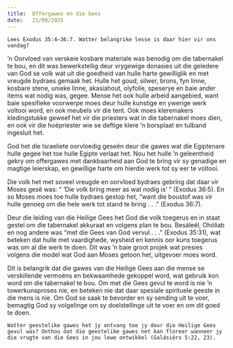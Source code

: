 ```yaml
---
title:  Offergawes en die Gees
date:   22/09/2025
---
```


`Lees Exodus 35:4–36:7. Watter belangrike lesse is daar hier vir ons vandag?`

’n Oorvloed van verskeie kosbare materiale was benodig om die tabernakel te bou, en dit was bewerkstellig deur vrygewige donasies uit die geledere van God se volk wat uit die goedheid van hulle harte gewilliglik en met vreugde bydraes gemaak het. Hulle het goud, silwer, brons, fyn linne, kosbare stene, unieke linne, akasiahout, olyfolie, speserye en baie ander items wat nodig was, gegee. Mense het ook hulle arbeid aangebied, want baie spesifieke voorwerpe moes deur hulle kunstige en ywerige werk voltooi word, en ook meubels vir die tent. Ook moes kleremakers kledingstukke geweef het vir die priesters wat in die tabernakel moes dien, en ook vir die hoëpriester wie se deftige klere ’n borsplaat en tulband ingesluit het.

God het die Israeliete oorvloedig geseën deur die gawes wat die Egiptenare hulle gegee het toe hulle Egipte verlaat het. Nou het hulle ’n geleentheid gekry om offergawes met dankbaarheid aan God te bring vir sy genadige en magtige leierskap, en gewillige harte om hierdie werk tot sy eer te voltooi.

Die volk het met soveel vreugde en oorvloed bydraes gebring dat daar vir Moses gesê was: “ ‘Die volk bring meer as wat nodig is’ ” (Exodus 36:5). En so Moses moes toe hulle bydraes gestop het, “want die boustof was vir hulle genoeg om die hele werk tot stand te bring . . .” (Exodus 36:7).

Deur die leiding van die Heilige Gees het God die volk toegerus en in staat gestel om die tabernakel akkuraat en volgens plan te bou. Besáleël, Ohóliab en nog andere was “met die Gees van God vervul . . .” (Exodus 35:31), wat beteken dat hulle met vaardighede, wysheid en kennis oor kuns toegerus was om al die werk te doen. Dit was ’n baie groot projek wat presies volgens die model wat God aan Moses getoon het, uitgevoer moes word.

Dit is belangrik dat die gawes van die Heilige Gees aan die mense se verskillende vermoëns en bekwaamhede gekoppel word, wat gebruik kon word om die tabernakel te bou. Om met die Gees gevul te word is nie ’n towerkunsproses nie, en beteken nie dat daar spesiale spirituele geeste in die mens is nie. Om God se saak te bevorder en sy sending uit te voer, bemagtig God sy volgelinge om sy doelstellinge uit te voer en om dit goed te doen.

`Watter geestelike gawes het jy ontvang toe jy deur die Heilige Gees gevul was? Onthou dat die geestelike gawes net kan floreer wanneer jy die vrugte van die Gees in jou lewe ontwikkel (Galásiërs 5:22, 23).`